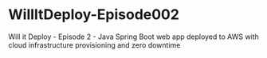 # WillItDeploy-Episode002
Will it Deploy - Episode 2 - Java Spring Boot web app deployed to AWS with cloud infrastructure provisioning and zero downtime
